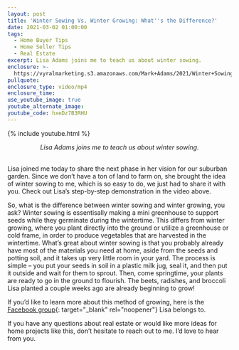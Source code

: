 ```yaml
---
layout: post
title: 'Winter Sowing Vs. Winter Growing: What''s the Difference?'
date: 2021-03-02 01:00:00
tags:
  - Home Buyer Tips
  - Home Seller Tips
  - Real Estate
excerpt: Lisa Adams joins me to teach us about winter sowing.
enclosure: >-
  https://vyralmarketing.s3.amazonaws.com/Mark+Adams/2021/Winter+Sowing+vs+Winter+Growing+What's+the+difference.mp4
pullquote:
enclosure_type: video/mp4
enclosure_time:
use_youtube_image: true
youtube_alternate_image:
youtube_code: hxeDz7B3RHU
---
```

{% include youtube.html %}

<center><em>Lisa Adams joins me to teach us about winter sowing.</em></center>

<br>Lisa joined me today to share the next phase in her vision for our suburban garden. Since we don’t have a ton of land to farm on, she brought the idea of winter sowing to me, which is so easy to do, we just had to share it with you. Check out Lisa’s step-by-step demonstration in the video above.

So, what is the difference between winter sowing and winter growing, you ask? Winter sowing is essentisally making a mini greenhouse to support seeds while they germinate during the wintertime. This differs from winter growing, where you plant directly into the ground or utilize a greenhouse or cold frame, in order to produce vegetables that are harvested in the wintertime. What’s great about winter sowing is that you probably already have most of the materials you need at home, aside from the seeds and potting soil, and it takes up very little room in your yard. The process is simple – you put your seeds in soil in a plastic milk jug, seal it, and then put it outside and wait for them to sprout. Then, come springtime, your plants are ready to go in the ground to flourish. The beets, radishes, and broccoli Lisa planted a couple weeks ago are already beginning to grow\!

If you’d like to learn more about this method of growing, here is the [Facebook group](https://www.facebook.com/groups/WinterSowing.VegGardeningWithSheryl/?ref=share){: target="_blank" rel="noopener"} Lisa belongs to.

If you have any questions about real estate or would like more ideas for home projects like this, don’t hesitate to reach out to me. I’d love to hear from you.
